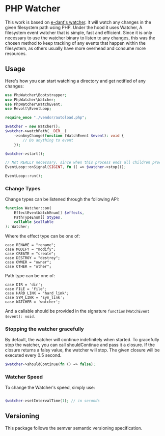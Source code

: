 # PHP Watcher

This work is based on [e-dant's watcher](https://github.com/e-dant/watcher). It will watch any changes in the given filesystem path using PHP.
Under the hood it uses Watcher, A filesystem event watcher that is simple, fast and efficient. Since it is only necessary to use the watcher binary to listen to any changes, this was the chosen method to keep tracking of any events that happen within the filesystem, as others usually have more overhead and consume more resources.

## Usage

Here's how you can start watching a directory and get notified of any changes:

```php
use PhpWatcher\Bootstrapper;
use PhpWatcher\Watcher;
use PhpWatcher\WatchEvent;
use Revolt\EventLoop;

require_once "./vendor/autoload.php";

$watcher = new Watcher();
$watcher->watchPath(__DIR__)
    ->onAnyChange(function (WatchEvent $event): void {
        // Do anything to event
    });

$watcher->start();

// Not REALLY necessary, since when this process ends all children process must end too.
EventLoop::onSignal(SIGINT, fn () => $watcher->stop());

EventLoop::run();

```

### Change Types

Change types can be listened through the following API:

```php
function Watcher::on(
    EffectEventWatchEnum[] $effects,
    PathTypeEnum[] $types,
    callable $callable
): Watcher;
```

Where the effect type can be one of:

    case RENAME = "rename";
    case MODIFY = "modify";
    case CREATE = "create";
    case DESTROY = "destroy";
    case OWNER = "owner";
    case OTHER = "other";

Path type can be one of:

    case DIR = 'dir';
    case FILE = 'file';
    case HARD_LINK = 'hard_link';
    case SYM_LINK = 'sym_link';
    case WATCHER = 'watcher';

And a callable should be provided in the signature `function(WatchEvent $event): void`.

### Stopping the watcher gracefully

By default, the watcher will continue indefinitely when started. To gracefully stop the watcher, you can call shouldContinue and pass it a closure. If the closure returns a falsy value, the watcher will stop. The given closure will be executed every 0.5 second.

```php
$watcher->shouldContinue(fn () => false);
```

### Watcher Speed

To change the Watcher's speed, simply use:

```php

$watcher->setIntervalTime(1); // in seconds

```

## Versioning

This package follows the semver semantic versioning specification.